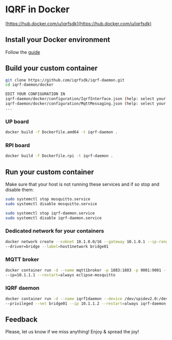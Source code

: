 # IQRF in Docker

[https://hub.docker.com/u/iqrfsdk](https://hub.docker.com/u/iqrfsdk)

## Install your Docker environment

Follow the [guide](https://github.com/iqrfsdk/iqrf-daemon/blob/master/docker/INSTALL.md)

## Build your custom container

```Bash
git clone https://github.com/iqrfsdk/iqrf-daemon.git
cd iqrf-daemon/docker

EDIT YOUR CONFIGURATION IN
iqrf-daemon/docker/configuration/IqrfInterface.json (help: select your IQRF interface)
iqrf-daemon/docker/configuration/MqttMessaging.json (help: select your broker IP address)
...
```

### UP board

```Bash
docker build -f Dockerfile.amd64 -t iqrf-daemon .
```

### RPI board

```Bash
docker build -f Dockerfile.rpi -t iqrf-daemon .
```

## Run your custom container

Make sure that your host is not running these services and if so stop and disable them:

```Bash
sudo systemctl stop mosquitto.service
sudo systemctl disable mosquitto.service

sudo systemctl stop iqrf-daemon.service
sudo systemctl disable iqrf-daemon.service
```

### Dedicated network for your containers

```Bash
docker network create --subnet 10.1.0.0/16 --gateway 10.1.0.1 --ip-range=10.1.1.0/24 \ 
--driver=bridge --label=host1network bridge01
```

### MQTT broker

```Bash
docker container run -d --name mqtt1broker -p 1883:1883 -p 9001:9001 --network=bridge01 \
--ip=10.1.1.1 --restart=always eclipse-mosquitto
```

### IQRF daemon

```Bash
docker container run -d --name iqrf1daemon --device /dev/spidev2.0:/dev/spidev2.0 \
--privileged --net bridge01 --ip 10.1.1.2 --restart=always iqrf-daemon
```

## Feedback

Please, let us know if we miss anything!
Enjoy & spread the joy!
